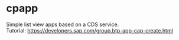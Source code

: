 # cpapp

Simple list view apps based on a CDS service. <br>
Tutorial: https://developers.sap.com/group.btp-app-cap-create.html

